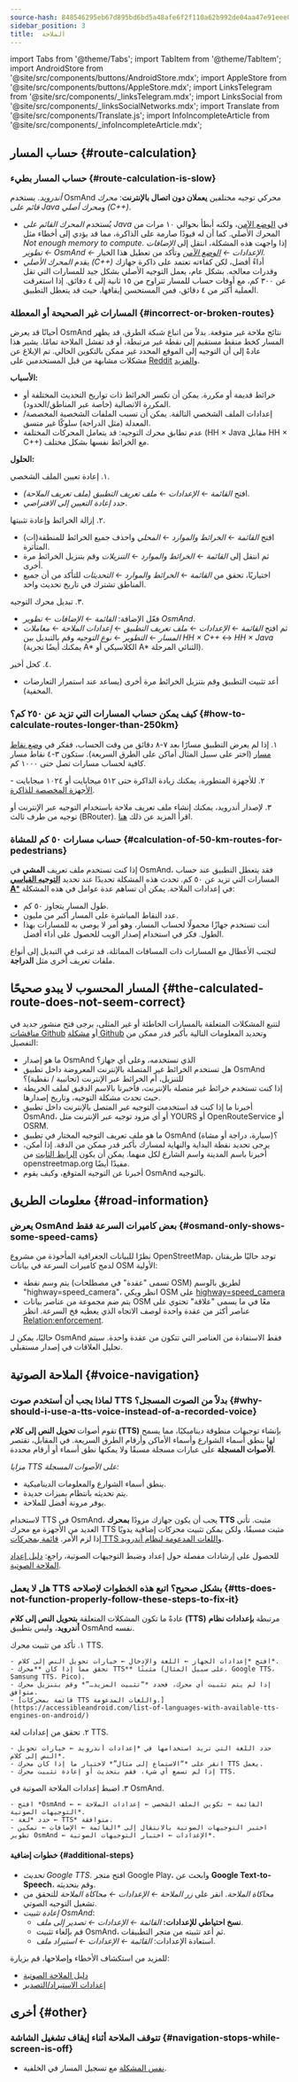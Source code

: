 ```yaml
---
source-hash: 848546295eb67d895bd6bd5a48afe6f2f110a62b992de04aa47e91eee03c9082
sidebar_position: 3
title:  الملاحة
---
```


import Tabs from '@theme/Tabs';
import TabItem from '@theme/TabItem';
import AndroidStore from '@site/src/components/buttons/AndroidStore.mdx';
import AppleStore from '@site/src/components/buttons/AppleStore.mdx';
import LinksTelegram from '@site/src/components/_linksTelegram.mdx';
import LinksSocial from '@site/src/components/_linksSocialNetworks.mdx';
import Translate from '@site/src/components/Translate.js';
import InfoIncompleteArticle from '@site/src/components/_infoIncompleteArticle.mdx';


## حساب المسار {#route-calculation}

### حساب المسار بطيء {#route-calculation-is-slow}

*أندرويد*. يستخدم OsmAnd محركي توجيه مختلفين **يعملان دون اتصال بالإنترنت**: *محرك قائم على Java* و*محرك أصلي (C++)*.

- يُستخدم *المحرك القائم على Java* في [الوضع الآمن](../plugins/development.md#overview)، ولكنه أبطأ بحوالي ١٠ مرات من المحرك الأصلي. كما أن له قيودًا صارمة على الذاكرة، مما قد يؤدي إلى أخطاء مثل *Not enough memory to compute*. إذا واجهت هذه المشكلة، انتقل إلى *الإضافات ← تطوير OsmAnd ← الإعدادات ←* [*الوضع الآمن*](../plugins/development.md#overview) وتأكد من تعطيل هذا الخيار.
- يقدم *المحرك الأصلي (C++)* أداءً أفضل، لكن كفاءته تعتمد على ذاكرة جهازك وقدرات معالجه. بشكل عام، يعمل التوجيه الأصلي بشكل جيد للمسارات التي تقل عن ٣٠٠ كم، مع أوقات حساب للمسار تتراوح من ١٥ ثانية إلى ٤ دقائق. إذا استغرقت العملية أكثر من ٤ دقائق، فمن المستحسن إيقافها، حيث قد يتعطل التطبيق.


### المسارات غير الصحيحة أو المعطلة {#incorrect-or-broken-routes}

أحيانًا قد يعرض OsmAnd نتائج ملاحة غير متوقعة. بدلاً من اتباع شبكة الطرق، قد يظهر المسار كخط منقط مستقيم إلى نقطة غير مرتبطة، أو قد تفشل الملاحة تمامًا. يشير هذا عادةً إلى أن التوجيه إلى الموقع المحدد غير ممكن بالتكوين الحالي. تم الإبلاغ عن مشكلات مشابهة من قبل المستخدمين على [Reddit](https://www.reddit.com/r/OsmAnd/comments/1lu45u2/navigation_problems/) و[المزيد](https://www.reddit.com/r/OsmAnd/comments/1l9233e/navigation_bug_in_certain_countries/).

**الأسباب:**

- خرائط قديمة أو مكررة. يمكن أن تكسر الخرائط ذات تواريخ التحديث المختلفة أو المكررة الاتصالية (خاصة عبر المناطق/الحدود).
- إعدادات الملف الشخصي التالفة. يمكن أن تسبب الملفات الشخصية المخصصة/المعدلة (مثل الدراجة) سلوكًا غير متسق.
- عدم تطابق محرك التوجيه: قد يتعامل المحركات المختلفة (HH × Java مقابل HH × C++) مع الخرائط نفسها بشكل مختلف.

**الحلول:**

١. إعادة تعيين الملف الشخصي.
- افتح *القائمة* ← *الإعدادات* ← *ملف تعريف التطبيق (ملف تعريف الملاحة)*.
- حدد *إعادة التعيين إلى الافتراضي*.

٢. إزالة الخرائط وإعادة تثبيتها.
- افتح *القائمة* ← *الخرائط والموارد* ← *المحلي* واحذف جميع الخرائط للمنطقة(ات) المتأثرة.
- ثم انتقل إلى *القائمة* ← *الخرائط والموارد* ← *التنزيلات* وقم بتنزيل الخرائط مرة أخرى.
- اختياريًا، تحقق من *القائمة* ← *الخرائط والموارد* ← *التحديثات* للتأكد من أن جميع المناطق تشترك في تاريخ تحديث واحد.

٣. تبديل محرك التوجيه.
- فعّل الإضافة: *القائمة* ← *الإضافات* ← *تطوير OsmAnd*.
- ثم افتح *القائمة* ← *الإعدادات* ← *ملف تعريف التطبيق* ← *إعدادات الملاحة* ← *معاملات المسار* ← *التطوير* ← *نوع التوجيه* وقم بالتبديل بين *HH × C++* ↔ *HH × Java* (يمكنك أيضًا تجربة A* الكلاسيكي أو A* الثنائي المرحلة).

٤. كحل أخير.
- أعد تثبيت التطبيق وقم بتنزيل الخرائط مرة أخرى (يساعد عند استمرار التعارضات المخفية).


### كيف يمكن حساب المسارات التي تزيد عن ٢٥٠ كم؟ {#how-to-calculate-routes-longer-than-250km}

١. إذا لم يعرض التطبيق مسارًا بعد ٧-٨ دقائق من وقت الحساب، ففكر في [وضع نقاط مسار](../navigation/setup/route-navigation.md#route-recalculation) (اختر على سبيل المثال أماكن على الطرق السريعة). ستكون ٣-٤ نقاط مسار كافية لحساب مسارات تصل حتى ١٠٠٠ كم.

٢. للأجهزة المتطورة، يمكنك زيادة الذاكرة حتى ٥١٢ ميجابايت أو ١٠٢٤ ميجابايت - [الأجهزة المخصصة للذاكرة](../plugins/development.md#memory-settings).

٣. لإصدار أندرويد، يمكنك إنشاء ملف تعريف ملاحة باستخدام التوجيه عبر الإنترنت أو توجيه من طرف ثالث (BRouter). اقرأ المزيد عن ذلك [هنا](../navigation/routing/brouter.md).

### حساب مسارات ٥٠ كم للمشاة {#calculation-of-50-km-routes-for-pedestrians}

إذا كنت تستخدم ملف تعريف **المشي** في OsmAnd، فقد يتعطل التطبيق عند حساب المسارات التي تزيد عن ٥٠ كم. تحدث هذه المشكلة تحديدًا عند تحديد [**التوجيه القياسي A***](../navigation/guidance/navigation-settings.md#development-settings) في إعدادات الملاحة. يمكن أن تساهم عدة عوامل في هذه المشكلة:

- طول المسار يتجاوز ٥٠ كم.
- عدد النقاط المباشرة على المسار أكبر من مليون.
- أنت تستخدم جهازًا محمولًا لحساب المسار، وهو أمر لا يوصى به للمسارات بهذا الطول. فكر في استخدام إصدار الويب للحصول على أداء أفضل.

لتجنب الأعطال مع المسارات ذات المسافات المماثلة، قد ترغب في التبديل إلى أنواع ملفات تعريف أخرى مثل **الدراجة**.


## المسار المحسوب لا يبدو صحيحًا {#the-calculated-route-does-not-seem-correct}

لتتبع المشكلات المتعلقة بالمسارات الخاطئة أو غير المثلى، يرجى فتح منشور جديد في [مناقشات Github](https://github.com/osmandapp/OsmAnd/discussions) أو [مشكلة Github](https://github.com/osmandapp/Osmand/issues) وتحديد المعلومات التالية بأكبر قدر ممكن من التفصيل:

- ما هو إصدار OsmAnd الذي تستخدمه، وعلى أي جهاز؟
- هل تستخدم الخرائط غير المتصلة بالإنترنت المعروضة داخل تطبيق OsmAnd للتنزيل، أم الخرائط عبر الإنترنت (تجانبية / نقطية)؟
- إذا كنت تستخدم خرائط غير متصلة بالإنترنت، فأخبرنا بالاسم الدقيق لملف الخريطة حيث تحدث مشكلة التوجيه، وتاريخ إصدارها.
- أخبرنا ما إذا كنت قد استخدمت التوجيه غير المتصل بالإنترنت داخل تطبيق OsmAnd، أو أي مزود توجيه عبر الإنترنت مثل YOURS أو OpenRouteService أو OSRM.
- ما هو ملف تعريف التوجيه المختار في تطبيق OsmAnd (سيارة، دراجة أو مشاة)؟
- يرجى تحديد نقطة البداية والنهاية لمسارك بأكبر قدر ممكن من الدقة. إذا أمكن، أخبرنا باسم المدينة واسم الشارع لكل منهما. يمكن أن يكون [الرابط الثابت](https://wiki.openstreetmap.org/wiki/Permalink) من openstreetmap.org مفيدًا أيضًا.
- أخبرنا عن التوجيه المتوقع، وكيف يقوم OsmAnd بالتوجيه.

## معلومات الطريق {#road-information}

### يعرض OsmAnd بعض كاميرات السرعة فقط {#osmand-only-shows-some-speed-cams}

نظرًا للبيانات الجغرافية المأخوذة من مشروع OpenStreetMap، توجد حاليًا طريقتان لدمج كاميرات السرعة في بيانات OSM الأولية:

- يتم وسم نقطة (تسمى "عقدة" في مصطلحات OSM) لطريق بالوسم "highway=speed_camera"، انظر ويكي OSM على [highway=speed_camera](https://wiki.openstreetmap.org/wiki/Tag%3Ahighway%3Dspeed_camera)
- يتم ضم مجموعة من عناصر بيانات OSM معًا في ما يسمى "علاقة" تحتوي على عناصر أكثر من عقدة واحدة لوصف الاتجاه الذي يغطيه فخ السرعة. انظر [Relation:enforcement](https://wiki.openstreetmap.org/wiki/Relation:enforcement).

حاليًا، يمكن لـ OsmAnd فقط الاستفادة من العناصر التي تتكون من عقدة واحدة. سيتم تحليل العلاقات في إصدار مستقبلي.


## الملاحة الصوتية {#voice-navigation}

### لماذا يجب أن أستخدم صوت TTS بدلاً من الصوت المسجل؟ {#why-should-i-use-a-tts-voice-instead-of-a-recorded-voice}

تقوم أصوات **تحويل النص إلى كلام (TTS)** بإنشاء توجيهات منطوقة ديناميكيًا، مما يسمح لها بنطق أسماء الشوارع وأسماء الأماكن وأرقام الطرق السريعة. في المقابل، تقتصر **الأصوات المسجلة** على عبارات مسجلة مسبقًا ولا يمكنها نطق أسماء أو أرقام محددة.

*مزايا TTS على الأصوات المسجلة:*

- ينطق أسماء الشوارع والمعلومات الديناميكية.
- يتم تحديثه بانتظام بميزات جديدة.
- يوفر مرونة أفضل للملاحة.

لاستخدام TTS في OsmAnd، يجب أن يكون جهازك مزودًا **بمحرك TTS** مثبت. تأتي العديد من الأجهزة مع محرك TTS مثبت مسبقًا، ولكن يمكن تثبيت محركات إضافية يدويًا إذا لزم الأمر. [قائمة بمحركات TTS واللغات المدعومة لنظام أندرويد](https://accessibleandroid.com/list-of-languages-with-available-tts-engines-on-android/).

للحصول على إرشادات مفصلة حول إعداد وضبط التوجيهات الصوتية، راجع: [دليل إعداد الملاحة الصوتية](../navigation/guidance/voice-navigation.md).

### هل لا يعمل TTS بشكل صحيح؟ اتبع هذه الخطوات لإصلاحه {#tts-does-not-function-properly-follow-these-steps-to-fix-it}

عادةً ما تكون المشكلات المتعلقة **بتحويل النص إلى كلام (TTS)** مرتبطة **بإعدادات نظام أندرويد**، وليس بتطبيق OsmAnd نفسه.  

١. تأكد من تثبيت محرك TTS.

    - افتح *إعدادات الجهاز ← اللغة والإدخال ← خيارات تحويل النص إلى كلام*.
    - تحقق مما إذا كان **محرك TTS** مثبتًا (على سبيل المثال، Google TTS، Samsung TTS، Pico).
    - إذا لم يتم تثبيت أي محرك، فحدد *“تثبيت المزيد…”* وقم بتنزيل محرك متوافق.
    - [قائمة بمحركات TTS واللغات المدعومة.](https://accessibleandroid.com/list-of-languages-with-available-tts-engines-on-android/)

٢. تحقق من إعدادات لغة TTS.

    - حدد اللغة التي تريد استخدامها في *إعدادات أندرويد ← خيارات تحويل النص إلى كلام*.
    - انقر على *“الاستماع إلى مثال”* لاختبار ما إذا كان محرك TTS يعمل.
    - إذا لم تسمع أي شيء، فقم بتحديث أو إعادة تثبيت محرك TTS.

٣. اضبط إعدادات الملاحة الصوتية في OsmAnd.

    - افتح *OsmAnd ← القائمة ← تكوين الملف الشخصي ← إعدادات الملاحة ← التوجيهات الصوتية*.
    - حدد *لغة ← TTS* متوافقة.
    - اختبر التوجيهات الصوتية بالانتقال إلى *القائمة ← الإضافات ← تمكين تطوير OsmAnd ← الإعدادات ← اختبار التوجيهات الصوتية*.

#### خطوات إضافية {#additional-steps}

- *تحديث Google TTS*. افتح متجر Google Play، وابحث عن **Google Text-to-Speech**، وقم بتحديثه.  
- *محاكاة الملاحة*. انقر على *زر الملاحة ← الإعدادات ← محاكاة الملاحة* للتحقق من تشغيل التوجيه الصوتي.  
- *إعادة تثبيت OsmAnd*:  
   - **نسخ احتياطي للإعدادات:** *القائمة ← الإعدادات ← تصدير إلى ملف*.  
   - قم بإلغاء تثبيت OsmAnd، ثم أعد تثبيته من متجر التطبيقات.  
   - استعادة الإعدادات: *القائمة ← الإعدادات ← استيراد ملف*.

للمزيد من استكشاف الأخطاء وإصلاحها، قم بزيارة:

- [دليل الملاحة الصوتية](../navigation/guidance/voice-navigation.md)  
- [إعدادات الاستيراد/التصدير](../personal/import-export.md)  


## أخرى {#other}

### تتوقف الملاحة أثناء إيقاف تشغيل الشاشة {#navigation-stops-while-screen-is-off}

- [نفس المشكلة](../troubleshooting/track-recording-issues.md#overview) مع تسجيل المسار في الخلفية.